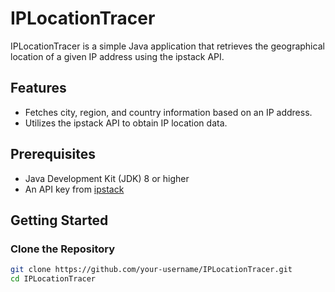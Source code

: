 # IPLocationTracer

IPLocationTracer is a simple Java application that retrieves the geographical location of a given IP address using the ipstack API.

## Features

- Fetches city, region, and country information based on an IP address.
- Utilizes the ipstack API to obtain IP location data.

## Prerequisites

- Java Development Kit (JDK) 8 or higher
- An API key from [ipstack](https://ipstack.com/)

## Getting Started

### Clone the Repository

```sh
git clone https://github.com/your-username/IPLocationTracer.git
cd IPLocationTracer
